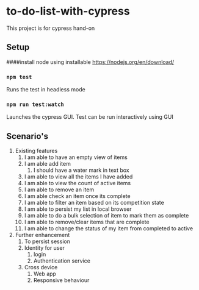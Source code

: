 # to-do-list-with-cypress

This project is for cypress hand-on

## Setup

####install node using installable
https://nodejs.org/en/download/

### `npm test`

Runs the test in headless mode

### `npm run test:watch`

Launches the cypress GUI. Test can be run interactively using GUI

## Scenario's

1. Existing features
    1. I am able to have an empty view of items
    2. I am able add item
        1. I should have a water mark in text box
    3. I am able to view all the items I have added 
    4. I am able to view the count of active items
    5. I am able to remove an item
    6. I am able check an item once its complete
    7. I am able to filter an item based on its competition state
    8. I am able to persist my list in local browser
    9. I am able to do a bulk selection of item to mark them as complete
    10. I am able to remove/clear items that are complete
    11. I am able to change the status of my item from completed to active
2. Further enhancement
    1. To persist session
    2. Identity for user
        1. login 
        2. Authentication service 
    3. Cross device
        1. Web app 
        2. Responsive behaviour

 
